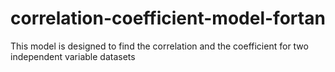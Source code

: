 # correlation-coefficient-model-fortan
This model is designed to find the correlation and the coefficient for two independent variable datasets
